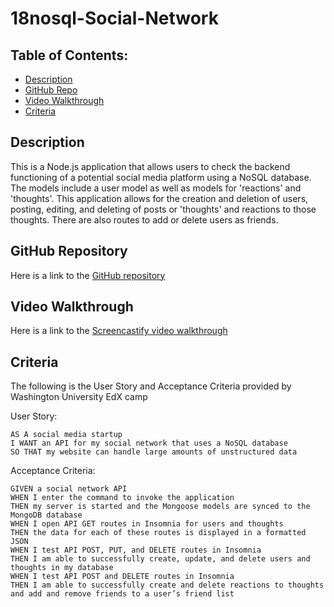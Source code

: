 # 18nosql-Social-Network

## Table of Contents:
- [Description](#description)
- [GitHub Repo](#github-repository)
- [Video Walkthrough](#video-walkthrough)
- [Criteria](#criteria)

## Description

This is a Node.js application that allows users to check the backend functioning of a potential social media platform using a NoSQL database. The models include a user model as well as models for 'reactions' and 'thoughts'. This application allows for the creation and deletion of users, posting, editing, and deleting of posts or 'thoughts' and reactions to those thoughts. There are also routes to add or delete users as friends. 

## GitHub Repository

Here is a link to the [GitHub repository](https://github.com/mkickham/18nosql-Social-Network)

## Video Walkthrough

Here is a link to the [Screencastify video walkthrough](https://app.screencastify.com/v3/watch/HrkCdw95GXxdgWp2Nn8d)

## Criteria

The following is the User Story and Acceptance Criteria provided by Washington University EdX camp

User Story:
```
AS A social media startup
I WANT an API for my social network that uses a NoSQL database
SO THAT my website can handle large amounts of unstructured data
```

Acceptance Criteria:
```
GIVEN a social network API
WHEN I enter the command to invoke the application
THEN my server is started and the Mongoose models are synced to the MongoDB database
WHEN I open API GET routes in Insomnia for users and thoughts
THEN the data for each of these routes is displayed in a formatted JSON
WHEN I test API POST, PUT, and DELETE routes in Insomnia
THEN I am able to successfully create, update, and delete users and thoughts in my database
WHEN I test API POST and DELETE routes in Insomnia
THEN I am able to successfully create and delete reactions to thoughts and add and remove friends to a user’s friend list
```